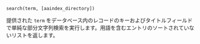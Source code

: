 ```
search(term, [aaindex_directory])
```

提供された `term` をデータベース内のレコードのキーおよびタイトルフィールドで単純な部分文字列検索を実行します。用語を含むエントリのソートされていないリストを返します。
